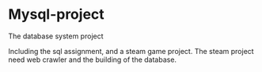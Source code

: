 # Mysql-project

The database system project

Including the sql assignment, and a steam game project. The steam project need web crawler and the building of the database.
